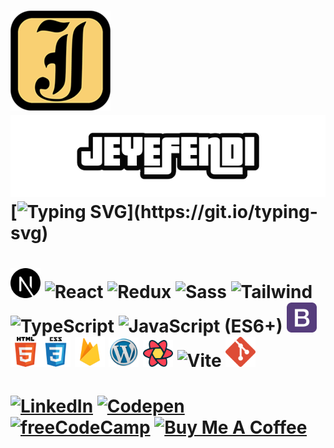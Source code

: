 # [![Logo](./public/favicon.webp)](https://www.jeyefendi.com) ![Nick](https://github.com/jeyefendi/assets/blob/main/jeyefendi.png?raw=true)<br>[![Typing SVG](https://readme-typing-svg.demolab.com?font=Concert+One&size=24&duration=3000&pause=1000&color=000000&center=true&vCenter=true&width=160&height=32&lines=jeyefendi.com;onClick+Logo!)](https://git.io/typing-svg)
# <p float="left"><img alt="Next" width="48px" src="https://github.com/jeyefendi/assets/blob/main/nextjs.svg"/> <img alt="React" width="48px" src="https://upload.wikimedia.org/wikipedia/commons/a/a7/React-icon.svg"/> <img alt="Redux" width="48px" src="https://cdn.worldvectorlogo.com/logos/redux.svg"/> <img alt="Sass" width="48px" src="https://upload.wikimedia.org/wikipedia/commons/9/96/Sass_Logo_Color.svg"/> <img alt="Tailwind" width="48px" src="https://upload.wikimedia.org/wikipedia/commons/d/d5/Tailwind_CSS_Logo.svg"/> <img alt="TypeScript" width="48px" src="https://upload.wikimedia.org/wikipedia/commons/4/4c/Typescript_logo_2020.svg"/> <img alt="JavaScript (ES6+)" width="48px" src="https://camo.githubusercontent.com/91228d257e95671becc33c70fc337100a6cc0aebaa01d1a75377eb55374563d0/68747470733a2f2f63646e2e69636f6e73636f75742e636f6d2f69636f6e2f667265652f706e672d3531322f6a6176617363726970742d323735323134382d323238343936352e706e67"/> <img alt="Bootstrap" width="48px" src="https://raw.githubusercontent.com/github/explore/80688e429a7d4ef2fca1e82350fe8e3517d3494d/topics/bootstrap/bootstrap.png"/><img alt="HTML" width="48px" src="https://raw.githubusercontent.com/github/explore/80688e429a7d4ef2fca1e82350fe8e3517d3494d/topics/html/html.png"/><img alt="CSS" width="48px" src="https://raw.githubusercontent.com/github/explore/80688e429a7d4ef2fca1e82350fe8e3517d3494d/topics/css/css.png"/> <img alt="Firebase" width="48px" src="https://raw.githubusercontent.com/github/explore/80688e429a7d4ef2fca1e82350fe8e3517d3494d/topics/firebase/firebase.png"/> <img alt="Wordpress" width="48px" src="https://github.com/jeyefendi/assets/blob/main/wordpress.png"/> <img alt="React-Query" width="48px" src="https://github.com/jeyefendi/assets/blob/main/react-query.svg"/> <img alt="Vite" width="48px" src="https://cdn.worldvectorlogo.com/logos/vitejs.svg"/> <img alt="Git" width="48px" src="https://github.com/jeyefendi/assets/blob/main/git.png"/></p>
# <p float="left"><a href="https://www.linkedin.com/in/jeyefendi/"><img src="https://upload.wikimedia.org/wikipedia/commons/0/01/LinkedIn_Logo.svg" alt="LinkedIn" height="32" width="128"></a> <a href="https://codepen.io/jeyefendi"><img src="https://upload.wikimedia.org/wikipedia/commons/9/9a/CodePen_logo.png" alt="Codepen" height="32" width="128"></a> <a href="https://www.freecodecamp.org/jeyefendi"><img src="https://upload.wikimedia.org/wikipedia/commons/3/39/FreeCodeCamp_logo.png" alt="freeCodeCamp" height="32" width="128"></a> <a href="https://www.buymeacoffee.com/jeyefendi"><img src="https://cdn.buymeacoffee.com/buttons/default-orange.png" alt="Buy Me A Coffee" height="32" width="128"></a>
